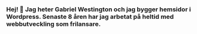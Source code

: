### Hej! 👋 Jag heter Gabriel Westington och jag bygger hemsidor i Wordpress. Senaste 8 åren har jag arbetat på heltid med webbutveckling som frilansare. 

<!--
**westington/westington** is a ✨ _special_ ✨ repository because its `README.md` (this file) appears on your GitHub profile.

Here are some ideas to get you started:

- 🔭 I’m currently working on ...
- 🌱 I’m currently learning ...
- 👯 I’m looking to collaborate on ...
- 🤔 I’m looking for help with ...
- 💬 Ask me about ...
- 📫 How to reach me: ...
- 😄 Pronouns: ...
- ⚡ Fun fact: ...
-->
